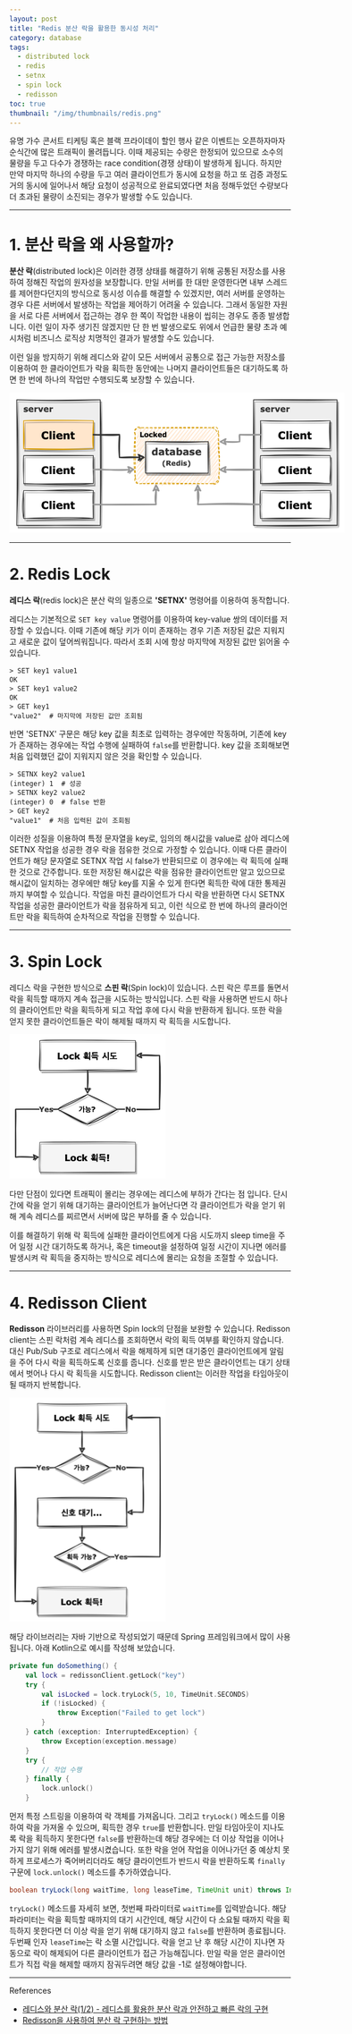 ```yaml
---
layout: post
title: "Redis 분산 락을 활용한 동시성 처리"
category: database
tags:
  - distributed lock
  - redis
  - setnx
  - spin lock
  - redisson
toc: true
thumbnail: "/img/thumbnails/redis.png"
---
```


유명 가수 콘서트 티케팅 혹은 블랙 프라이데이 할인 행사 같은 이벤트는 오픈하자마자 순식간에 많은 트래픽이 몰려듭니다.
이때 제공되는 수량은 한정되어 있으므로 소수의 물량을 두고 다수가 경쟁하는 race condition(경쟁 상태)이 발생하게 됩니다.
하지만 만약 마지막 하나의 수량을 두고 여러 클라이언트가 동시에 요청을 하고 또 검증 과정도 거의 동시에 일어나서 해당 요청이 성공적으로 완료되였다면 처음 정해두었던 수량보다 더 초과된 물량이 소진되는 경우가 발생할 수도 있습니다.

---

# 1. 분산 락을 왜 사용할까?

**분산 락**(distributed lock)은 이러한 경쟁 상태를 해결하기 위해 공통된 저장소를 사용하여 정해진 작업의 원자성을 보장합니다.
만일 서버를 한 대만 운영한다면 내부 스레드를 제어한다던지의 방식으로 동시성 이슈를 해결할 수 있겠지만,
여러 서버를 운영하는 경우 다른 서버에서 발생하는 작업을 제어하기 어려울 수 있습니다.
그래서 동일한 자원을 서로 다른 서버에서 접근하는 경우 한 쪽이 작업한 내용이 씹히는 경우도 종종 발생합니다.
이런 일이 자주 생기진 않겠지만 단 한 번 발생으로도 위에서 언급한 물량 초과 예시처럼 비즈니스 로직상 치명적인 결과가 발생할 수도 있습니다.

이런 일을 방지하기 위해 레디스와 같이 모든 서버에서 공통으로 접근 가능한 저장소를 이용하여 한 클라이언트가 락을 획득한 동안에는 나머지 클라이언트들은 대기하도록 하면 한 번에 하나의 작업만 수행되도록 보장할 수 있습니다.

<img src="/img/posts/distributed-lock-diagram.png" style="max-width:600px"/>

---

# 2. Redis Lock

**레디스 락**(redis lock)은 분산 락의 일종으로 **'SETNX'** 명령어를 이용하여 동작합니다.

레디스는 기본적으로 `SET key value` 명령어를 이용하여 key-value 쌍의 데이터를 저장할 수 있습니다.
이때 기존에 해당 키가 이미 존재하는 경우 기존 저장된 값은 지워지고 새로운 값이 덮어씌워집니다.
따라서 조회 시에 항상 마지막에 저장된 값만 읽어올 수 있습니다.

```shell
> SET key1 value1
OK
> SET key1 value2
OK
> GET key1
"value2"  # 마지막에 저장된 값만 조회됨
```

반면 'SETNX' 구문은 해당 key 값을 최초로 입력하는 경우에만 작동하며, 기존에 key가 존재하는 경우에는 작업 수행에 실패하여 `false`를 반환합니다.
key 값을 조회해보면 처음 입력했던 값이 지워지지 않은 것을 확인할 수 있습니다.

```shell
> SETNX key2 value1
(integer) 1  # 성공
> SETNX key2 value2
(integer) 0  # false 반환
> GET key2
"value1"  # 처음 입력된 값이 조회됨
```

이러한 성질을 이용하여 특정 문자열을 key로, 임의의 해시값을 value로 삼아 레디스에 SETNX 작업을 성공한 경우 락을 점유한 것으로 가정할 수 있습니다.
이때 다른 클라이언트가 해당 문자열로 SETNX 작업 시 false가 반환되므로 이 경우에는 락 획득에 실패한 것으로 간주합니다.
또한 저장된 해시값은 락을 점유한 클라이언트만 알고 있으므로 해시값이 일치하는 경우에만 해당 key를 지울 수 있게 한다면 획득한 락에 대한 통제권까지 부여할 수 있습니다.
작업을 마친 클라이언트가 다시 락을 반환하면 다시 SETNX 작업을 성공한 클라이언트가 락을 점유하게 되고, 이런 식으로 한 번에 하나의 클라이언트만 락을 획득하여 순차적으로 작업을 진행할 수 있습니다.

---

# 3. Spin Lock

레디스 락을 구현한 방식으로 **스핀 락**(Spin lock)이 있습니다.
스핀 락은 루프를 돌면서 락을 획득할 때까지 계속 접근을 시도하는 방식입니다.
스핀 락을 사용하면 반드시 하나의 클라이언트만 락을 획득하게 되고 작업 후에 다시 락을 반환하게 됩니다.
또한 락을 얻지 못한 클라이언트들은 락이 해제될 때까지 락 획득을 시도합니다.

<img src="/img/posts/distributed-lock-spinlock-flow.png" style="max-width:280px"/>

다만 단점이 있다면 트래픽이 몰리는 경우에는 레디스에 부하가 간다는 점 입니다.
단시간에 락을 얻기 위해 대기하는 클라이언트가 늘어난다면 각 클라이언트가 락을 얻기 위해 계속 레디스를 찌르면서 서버에 많은 부하를 줄 수 있습니다.

이를 해결하기 위해 락 획득에 실패한 클라이언트에게 다음 시도까지 sleep time을 주어 일정 시간 대기하도록 하거나,
혹은 timeout을 설정하여 일정 시간이 지나면 에러를 발생시켜 락 획득을 중지하는 방식으로 레디스에 몰리는 요청을 조절할 수 있습니다.

---

# 4. Redisson Client

**Redisson** 라이브러리를 사용하면 Spin lock의 단점을 보완할 수 있습니다.
Redisson client는 스핀 락처럼 계속 레디스를 조회하면서 락의 획득 여부를 확인하지 않습니다.
대신 Pub/Sub 구조로 레디스에서 락을 해제하게 되면 대기중인 클라이언트에게 알림을 주어 다시 락을 획득하도록 신호를 줍니다.
신호를 받은 받은 클라이언트는 대기 상태에서 벗어나 다시 락 획득을 시도합니다.
Redisson client는 이러한 작업을 타임아웃이 될 때까지 반복합니다.

<img src="/img/posts/distributed-lock-redislock-flow.png" style="max-width:280px"/>

해당 라이브러리는 자바 기반으로 작성되었기 때문데 Spring 프레임워크에서 많이 사용됩니다.
아래 Kotlin으로 예시를 작성해 보았습니다.

```kotlin
private fun doSomething() {
    val lock = redissonClient.getLock("key")
    try {
        val isLocked = lock.tryLock(5, 10, TimeUnit.SECONDS)
        if (!isLocked) {
            throw Exception("Failed to get lock")
        }
    } catch (exception: InterruptedException) {
        throw Exception(exception.message)
    }
    try {
        // 작업 수행
    } finally {
        lock.unlock()
    }
```

먼저 특정 스트링을 이용하여 락 객체를 가져옵니다.
그리고 `tryLock()` 메소드를 이용하여 락을 가져올 수 있으며, 획득한 경우 `true`를 반환합니다.
만일 타임아웃이 지나도록 락을 획득하지 못한다면 `false`를 반환하는데 해당 경우에는 더 이상 작업을 이어나가지 않기 위해 에러를 발생시켰습니다.
또한 락을 얻어 작업을 이어나가던 중 예상치 못하게 프로세스가 죽어버리더라도 해당 클라이언트가 반드시 락을 반환하도록 `finally` 구문에 `lock.unlock()` 메소드를 추가하였습니다.

```java
boolean tryLock(long waitTime, long leaseTime, TimeUnit unit) throws InterruptedException;
```

`tryLock()` 메소드를 자세히 보면, 첫번째 파라미터로 `waitTime`를 입력받습니다.
해당 파라미터는 락을 획득할 때까지의 대기 시간인데, 해당 시간이 다 소요될 때까지 락을 획득하지 못한다면 더 이상 락을 얻기 위해 대기하지 않고 `false`를 반환하며 종료됩니다.
두번째 인자 `leaseTime`는 락 소멸 시간입니다.
락을 얻고 난 후 해당 시간이 지나면 자동으로 락이 해제되어 다른 클라이언트가 접근 가능해집니다.
만일 락을 얻은 클라이언트가 직접 락을 해제할 때까지 잠궈두려면 해당 값을 -1로 설정해야합니다.

---

References

- [레디스와 분산 락(1/2) - 레디스를 활용한 분산 락과 안전하고 빠른 락의 구현](https://hyperconnect.github.io/2019/11/15/redis-distributed-lock-1.html)
- [Redisson을 사용하여 분산 락 구현하는 방법](https://www.hides.kr/1090)
